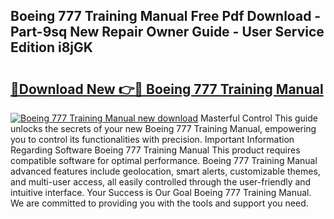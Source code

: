 ## Boeing 777 Training Manual Free Pdf Download - Part-9sq New Repair Owner Guide - User Service Edition i8jGK

# <h2><a href="http://bc21269.oget.top/?id=Boeing+777+Training+Manual">🔗Download New 👉🔴 Boeing 777 Training Manual</a></h2>

[![Boeing 777 Training Manual new download](https://i.imgur.com/5g1atiW.png)](http://bc21269.oget.top/?id=Boeing+777+Training+Manual)
Masterful Control This guide unlocks the secrets of your new Boeing 777 Training Manual, empowering you to control its functionalities with precision. Important Information Regarding Software Boeing 777 Training Manual This product requires compatible software for optimal performance. Boeing 777 Training Manual advanced features include geolocation, smart alerts, customizable themes, and multi-user access, all easily controlled through the user-friendly and intuitive interface. Your Success is Our Goal Boeing 777 Training Manual. We are committed to providing you with the tools and support you need.
